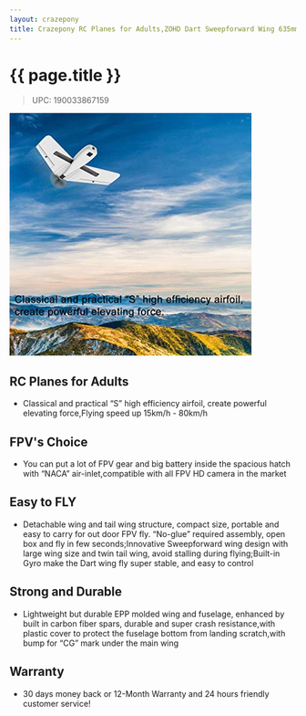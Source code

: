 ```yaml
---
layout: crazepony
title: Crazepony RC Planes for Adults,ZOHD Dart Sweepforward Wing 635mm Wingspan FPV EPP Racing Wing RC Drone Airplane PNP
---
```


# {{ page.title }}
> UPC: 190033867159 

![](/assets/img/FPV-WING-1.jpg)

## RC Planes for Adults
+ Classical and practical “S” high efficiency airfoil, create powerful elevating force,Flying speed up 15km/h - 80km/h

## FPV's Choice
+ You can put a lot of FPV gear and big battery inside the spacious hatch with “NACA” air-inlet,compatible with all FPV HD camera in the market

## Easy to FLY
+ Detachable wing and tail wing structure, compact size, portable and easy to carry for out door FPV fly. “No-glue” required assembly, open box and fly in few seconds;Innovative Sweepforward wing design with large wing size and twin tail wing, avoid stalling during flying;Built-in Gyro make the Dart wing fly super stable, and easy to control

## Strong and Durable
+ Lightweight but durable EPP molded wing and fuselage, enhanced by built in carbon fiber spars, durable and super crash resistance,with plastic cover to protect the fuselage bottom from landing scratch,with bump for “CG” mark under the main wing

## Warranty
+ 30 days money back or 12-Month Warranty and 24 hours friendly customer service!
